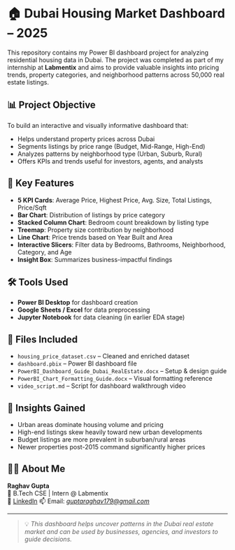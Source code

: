 # 🏠 Dubai Housing Market Dashboard – 2025

This repository contains my Power BI dashboard project for analyzing residential housing data in Dubai. The project was completed as part of my internship at **Labmentix** and aims to provide valuable insights into pricing trends, property categories, and neighborhood patterns across 50,000 real estate listings.

## 📊 Project Objective
To build an interactive and visually informative dashboard that:
- Helps understand property prices across Dubai
- Segments listings by price range (Budget, Mid-Range, High-End)
- Analyzes patterns by neighborhood type (Urban, Suburb, Rural)
- Offers KPIs and trends useful for investors, agents, and analysts

## 🧠 Key Features
- **5 KPI Cards**: Average Price, Highest Price, Avg. Size, Total Listings, Price/Sqft
- **Bar Chart**: Distribution of listings by price category
- **Stacked Column Chart**: Bedroom count breakdown by listing type
- **Treemap**: Property size contribution by neighborhood
- **Line Chart**: Price trends based on Year Built and Area
- **Interactive Slicers**: Filter data by Bedrooms, Bathrooms, Neighborhood, Category, and Age
- **Insight Box**: Summarizes business-impactful findings

## 🛠 Tools Used
- **Power BI Desktop** for dashboard creation
- **Google Sheets / Excel** for data preprocessing
- **Jupyter Notebook** for data cleaning (in earlier EDA stage)

## 📁 Files Included
- `housing_price_dataset.csv` – Cleaned and enriched dataset
- `dashboard.pbix` – Power BI dashboard file
- `PowerBI_Dashboard_Guide_Dubai_RealEstate.docx` – Setup & design guide
- `PowerBI_Chart_Formatting_Guide.docx` – Visual formatting reference
- `video_script.md` – Script for dashboard walkthrough video

## 🚀 Insights Gained
- Urban areas dominate housing volume and pricing
- High-end listings skew heavily toward new urban developments
- Budget listings are more prevalent in suburban/rural areas
- Newer properties post-2015 command significantly higher prices

## 🙋‍♂️ About Me
**Raghav Gupta**  
📍 B.Tech CSE | Intern @ Labmentix  
🔗 [LinkedIn](www.linkedin.com/in/raghvendra-g) 
📫 Email: *guptaraghav179@gmail.com*

---

> 💡 _This dashboard helps uncover patterns in the Dubai real estate market and can be used by businesses, agencies, and investors to guide decisions._  
